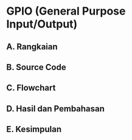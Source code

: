 # GPIO (General Purpose Input/Output)
## A. Rangkaian

## B. Source Code
## C. Flowchart

## D. Hasil dan Pembahasan
## E. Kesimpulan
